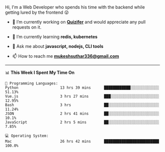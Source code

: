 Hi, I'm a Web Developer who spends his time with the backend while getting lured by the frontend 😜

- 🔭 I’m currently working on **[Quizifer](https://github.com/SutharMukesh/Quizifer/)** and would appreciate any pull requests on it.

- 🌱 I’m currently learning **redis, kubernetes**

- 💬 Ask me about **javascript, nodejs, CLI tools**

- 📫 How to reach me **mukeshsuthar336@gmail.com**

---
<!--START_SECTION:waka-->
📊 **This Week I Spent My Time On** 

```text
💬 Programming Languages: 
Python                   13 hrs 39 mins      ████████████░░░░░░░░░░░░░   51.13% 
Vue.js                   3 hrs 27 mins       ███░░░░░░░░░░░░░░░░░░░░░░   12.95% 
Bash                     3 hrs               ██░░░░░░░░░░░░░░░░░░░░░░░   11.24% 
JSON                     2 hrs 41 mins       ██░░░░░░░░░░░░░░░░░░░░░░░   10.1% 
JavaScript               2 hrs 5 mins        ██░░░░░░░░░░░░░░░░░░░░░░░   7.85%

💻 Operating System: 
Mac                      26 hrs 42 mins      █████████████████████████   100.0%

```


<!--END_SECTION:waka-->
